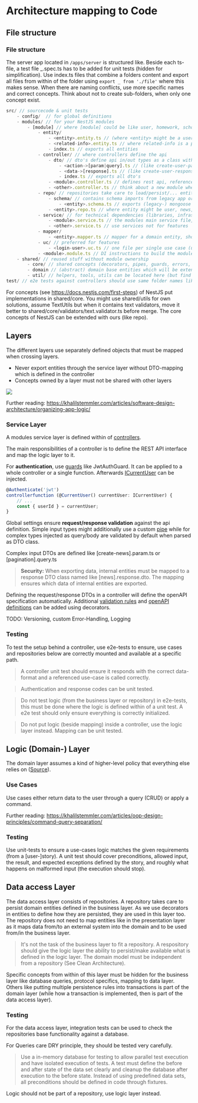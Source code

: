 # Architecture mapping to Code

## File structure

### File structure

The server app located in `/apps/server` is structured like. Beside each ts-file, a test file _.spec.ts has to be added for unit tests (hidden for simplification). Use index.ts files that combine a folders content and export all files from within of the folder using `export _ from './file'` where this makes sense. When there are naming conflicts, use more specific names and correct concepts. Think about not to create sub-folders, when only one concept exist.

```js
src/ // sourcecode & unit tests
    - config/  // for global definitions
    - modules/ // for your NestJS modules
        - [module] // where [module] could be like user, homework, school
            - entity/
                - <entity>.entity.ts // (where <entity> might be a user, news, ... owned by the module) exports entity class & document type
                - <related-info>.entity.ts // where related-info is a partial of another entity used in the entity above
                - index.ts // exports all entities
            - controller/ // where controllers define the api
                - dto/ // dto's define api in/out types as a class with annotations
                    - <action->[param|query].ts // (like create-user-param.ts or pagination.query)
                    - <data->[response].ts // (like create-user-response.ts)
                    - index.ts // exports all dto's
                - <module>.controller.ts // defines rest api, references main service file
                - <other>.controller.ts // think about a new module when require multiple controllers :)
            - repo/ // repositories take care to load/persist/... entities
                - schema/ // contains schema imports from legacy app or new definitions (might be replaced by OR mapper)
                    - <entity>.schema.ts // exports (legacy-) mongoose schemas
                - <entity>.repo.ts // where entity might be user, news, school
            - service/ // for technical dependencies (libraries, infrastructure layer concerns)
                - <module>.service.ts // the modules main service file, might be exported for other modules
                - <other>.service.ts // use services not for features
            - mapper/
                - <entity>.mapper.ts // mapper for a domain entity, should contain mapDomainToResponse and mapFooToDomain
            - uc/ // preferred for features
                - <login-user>.uc.ts // one file per single use case (use a long name)
            - <module>.module.ts // DI instructions to build the module
    - shared/ // reused stuff without module ownership
        - core/ // shared concepts (decorators, pipes, guards, errors, ...) folders might be added
        - domain // (abstract) domain base entities which will be extended in the modules
        - util/ // helpers, tools, utils can be located here (but find a better name)
test/ // e2e tests against controllers should use same folder names like controllers

```

For concepts (see https://docs.nestjs.com/first-steps) of NestJS put implementations in shared/core. You might use shared/utils for own solutions, assume TextUtils but when it contains text validators, move it better to shared/core/validators/text.validator.ts before merge. The core concepts of NestJS can be extended with ours (like repo).

## Layers

The different layers use separately defined objects that must be mapped when crossing layers.

- Never export entities through the service layer without DTO-mapping which is defined in the controller
- Concepts owned by a layer must not be shared with other layers

![](/assets/object-ownership.png)

Further reading: https://khalilstemmler.com/articles/software-design-architecture/organizing-app-logic/

### Service Layer

A modules service layer is defined within of [controllers](https://docs.nestjs.com/controllers).

The main responsibilities of a controller is to define the REST API interface and map the logic layer to it.

For **authentication**, use [guards](https://docs.nestjs.com/guards) like JwtAuthGuard. It can be applied to a whole controller or a single function. Afterwards [ICurrentUser](/apps/server/src/modules/authentication/interface/jwt-payload.ts) can be injected.

```TypeScript
@Authenticate('jwt')
controllerfunction (@CurrentUser() currentUser: ICurrentUser) {
    // ...
    const { userId } = currentUser;
}
```

Global settings ensure **request/response validation** against the api definition. Simple input types might additionally use a custom [pipe](https://docs.nestjs.com/pipes) while for complex types injected as query/body are validated by default when parsed as DTO class.

Complex input DTOs are defined like [create-news].param.ts or [pagination].query.ts

> **Security:** When exporting data, internal entities must be mapped to a response DTO class named like [news].response.dto. The mapping ensures which data of internal entities are exported.

Defining the request/response DTOs in a controller will define the openAPI specification automatically. Additional [validation rules](https://docs.nestjs.com/techniques/validation) and [openAPI definitions](https://docs.nestjs.com/openapi/decorators) can be added using decorators.

TODO: Versioning, custom Error-Handling, Logging

### Testing

To test the setup behind a controller, use e2e-tests to ensure, use cases and repositories below are correctly mounted and available at a specific path.

> A controller unit test should ensure it responds with the correct data-format and a referenced use-case is called correctly.

> Authentication and response codes can be unit tested.

> Do not test logic (from the business layer or repository) in e2e-tests, this must be done where the logic is defined within of a unit test. A e2e test should only ensure everything is correctly initialized.

> Do not put logic (beside mapping) inside a controller, use the logic layer instead. Mapping can be unit tested.

## Logic (Domain-) Layer

The domain layer assumes a kind of higher-level policy that everything else relies on ([Source](https://khalilstemmler.com/articles/software-design-architecture/organizing-app-logic/)).

### Use Cases

Use cases either return data to the user through a query (CRUD) or apply a command.

Further reading: https://khalilstemmler.com/articles/oop-design-principles/command-query-separation/

### Testing

Use unit-tests to ensure a use-cases logic matches the given requirements (from a [user-]story). A unit test should cover preconditions, allowed input, the result, and expected exceptions defined by the story, and roughly what happens on malformed input (the execution should stop).

## Data access Layer

The data access layer consists of repositories. A repository takes care to persist domain entities defined in the business layer. As we use decorators in entities to define how they are persisted, they are used in this layer too. The repository does not need to map entities like in the presentation layer as it maps data from/to an external system into the domain and to be used from/in the business layer.

> It's not the task of the business layer to fit a repository. A respository should give the logic layer the ability to persist/make available what is defined in the logic layer. The domain model must be independent from a repository (See Clean Architecture).

Specific concepts from within of this layer must be hidden for the business layer like database queries, protocol specifics, mapping to data layer. Others like putting multiple persistence rules into transactions is part of the domain layer (while how a transaction is implemented, then is part of the data access layer).

### Testing

For the data access layer, integration tests can be used to check the repositories base functionality against a database.

For Queries care DRY principle, they should be tested very carefully.

> Use a in-memory database for testing to allow parallel test execution and have isolated execution of tests. A test must define the before and after state of the data set clearly and cleanup the database after execution to the before state. Instead of using predefined data sets, all preconditions should be defined in code through fixtures.

Logic should not be part of a repository, use logic layer instead.
